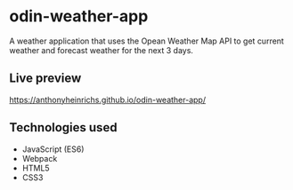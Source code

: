 # odin-weather-app
A weather application that uses the Opean Weather Map API to get current weather and 
forecast weather for the next 3 days. 

## Live preview
https://anthonyheinrichs.github.io/odin-weather-app/

## Technologies used
* JavaScript (ES6)
* Webpack
* HTML5
* CSS3
